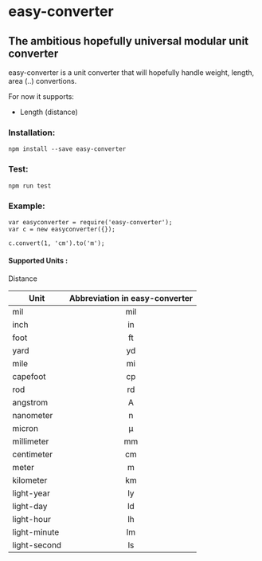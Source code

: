 # easy-converter

## The ambitious hopefully universal modular unit converter

easy-converter is a unit converter that will hopefully handle weight, length, area (..) convertions.

For now it supports:

- Length (distance)

### Installation:

`npm install --save easy-converter`

### Test:

`npm run test`

### Example:

```
var easyconverter = require('easy-converter');
var c = new easyconverter({});

c.convert(1, 'cm').to('m');
```

#### Supported Units :

Distance

Unit         | Abbreviation in easy-converter
------------ | :----------------------------:
mil          |              mil
inch         |               in
foot         |               ft
yard         |               yd
mile         |               mi
capefoot     |               cp
rod          |               rd
angstrom     |               A
nanometer    |               n
micron       |               µ
millimeter   |               mm
centimeter   |               cm
meter        |               m
kilometer    |               km
light-year   |               ly
light-day    |               ld
light-hour   |               lh
light-minute |               lm
light-second |               ls
